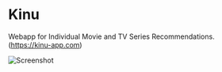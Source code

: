 # Kinu
Webapp for Individual Movie and TV Series Recommendations. (https://kinu-app.com)

![Screenshot](https://kinu-app.com/img/sp-suggest1.png)
